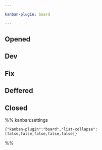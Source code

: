 ```yaml
---

kanban-plugin: board

---
```


## Opened



## Dev



## Fix



## Deffered



## Closed





%% kanban:settings
```
{"kanban-plugin":"board","list-collapse":[false,false,false,false,false]}
```
%%